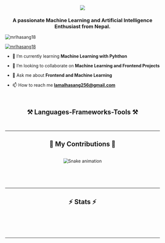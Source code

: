 <h1 align="center">
    <img src="https://readme-typing-svg.herokuapp.com/?font=Righteous&size=35&center=true&vCenter=true&width=500&height=70&duration=4000&lines=Hi+There!+👋;+I'm+Lhasang+Lama!;" />
</h1>
<h3 align="center">A passionate Machine Learning and Artificial Intelligence Enthusiast from Nepal.</h3>

<p align="left"> <img src="https://komarev.com/ghpvc/?username=mrlhasang18&label=Profile%20views&color=0e75b6&style=flat" alt="mrlhasang18" /> </p>

<p align="left"> <a href="https://github.com/ryo-ma/github-profile-trophy"><img src="https://github-profile-trophy.vercel.app/?username=mrlhasang18" alt="mrlhasang18" /></a> </p>

- 🌱 I’m currently learning **Machine Learning with Pyhthon**

- 👯 I’m looking to collaborate on **Machine Learning and Frontend Projects**

- 💬 Ask me about **Frontend and Machine Learning**

- 📫 How to reach me **lamalhasang256@gmail.com**

<br/>

 

<h2 align="center">⚒️ Languages-Frameworks-Tools ⚒️</h2>


<br/>
<hr/>

<div align="center">
  <h2>🐍 My Contributions 🐍</h2>
  <br>
  <img src="https://raw.githubusercontent.com/mrlhasang18/mrlhasang18/output/snake.svg" alt="Snake animation" />

  
  <br/><br/><br/>
</div>

<hr/>

<h2 align="center">⚡ Stats ⚡</h2>
<br>

</div>

<br/><br/>

<hr/>

